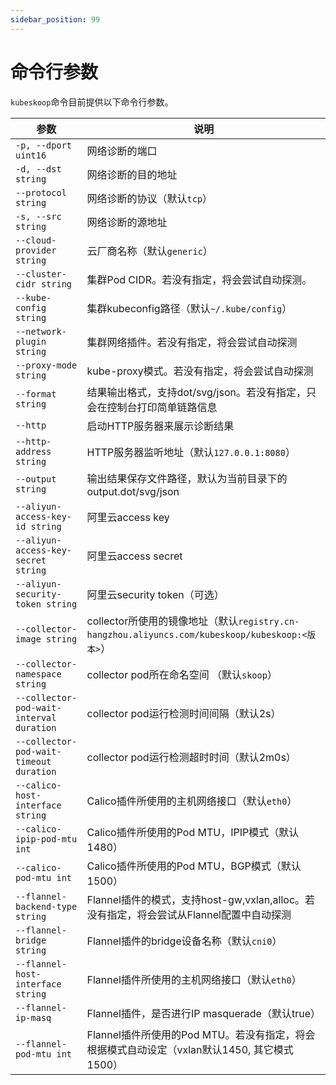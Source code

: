 ```yaml
---
sidebar_position: 99
---
```


# 命令行参数

`kubeskoop`命令目前提供以下命令行参数。

| 参数                                       | 说明                                                                                |
| ---------------------------------------- | --------------------------------------------------------------------------------- |
| `-p, --dport uint16`                     | 网络诊断的端口                                                                           |
| `-d, --dst string`                       | 网络诊断的目的地址                                                                         |
| `--protocol string`                      | 网络诊断的协议（默认`tcp`）                                                                  |
| `-s, --src string`                       | 网络诊断的源地址                                                                          |
| `--cloud-provider string`                | 云厂商名称（默认`generic`）                                                                |
| `--cluster-cidr string`                  | 集群Pod CIDR。若没有指定，将会尝试自动探测。                                                        |
| `--kube-config string`                   | 集群kubeconfig路径（默认`~/.kube/config`）                                                |
| `--network-plugin string`                | 集群网络插件。若没有指定，将会尝试自动探测                                                             |
| `--proxy-mode string`                    | kube-proxy模式。若没有指定，将会尝试自动探测                                                       |
| `--format string`                        | 结果输出格式，支持dot/svg/json。若没有指定，只会在控制台打印简单链路信息                                        |
| `--http`                                 | 启动HTTP服务器来展示诊断结果                                                                  |
| `--http-address string`                  | HTTP服务器监听地址（默认`127.0.0.1:8080`）                                                   |
| `--output string`                        | 输出结果保存文件路径，默认为当前目录下的output.dot/svg/json                                           |
| `--aliyun-access-key-id string`          | 阿里云access key                                                                     |
| `--aliyun-access-key-secret string`      | 阿里云access secret                                                                  |
| `--aliyun-security-token string`         | 阿里云security token（可选）                                                             |
| `--collector-image string`               | collector所使用的镜像地址（默认`registry.cn-hangzhou.aliyuncs.com/kubeskoop/kubeskoop:<版本>`） |
| `--collector-namespace string`           | collector pod所在命名空间 （默认`skoop`）                                                   |
| `--collector-pod-wait-interval duration` | collector pod运行检测时间间隔（默认2s）                                                       |
| `--collector-pod-wait-timeout duration`  | collector pod运行检测超时时间（默认2m0s）                                                     |
| `--calico-host-interface string`         | Calico插件所使用的主机网络接口（默认`eth0`）                                                      |
| `--calico-ipip-pod-mtu int`              | Calico插件所使用的Pod MTU，IPIP模式（默认1480）                                                |
| `--calico-pod-mtu int`                   | Calico插件所使用的Pod MTU，BGP模式（默认1500）                                                 |
| `--flannel-backend-type string`          | Flannel插件的模式，支持host-gw,vxlan,alloc。若没有指定，将会尝试从Flannel配置中自动探测                      |
| `--flannel-bridge string`                | Flannel插件的bridge设备名称（默认`cni0`）                                                    |
| `--flannel-host-interface string`        | Flannel插件所使用的主机网络接口（默认`eth0`）                                                     |
| `--flannel-ip-masq`                      | Flannel插件，是否进行IP masquerade（默认true）                                               |
| `--flannel-pod-mtu int`                  | Flannel插件所使用的Pod MTU。若没有指定，将会根据模式自动设定（vxlan默认1450, 其它模式1500）                      |
